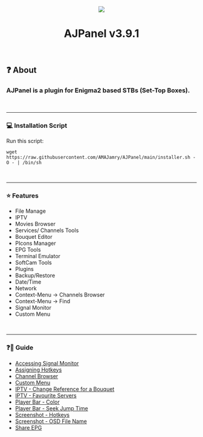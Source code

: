 <!-- ============== MAIN ============== -->
<div align="center"><img src="https://github.com/AMAJamry/AJPanel/assets/164648277/08fb2f4c-a792-4066-991c-0ba31366116f"></div>
<h1 align="center">AJPanel v3.9.1</h1>
<br>

## ❓ About
### AJPanel is a plugin for Enigma2 based STBs (Set-Top Boxes).

<br><hr>

<!-- ============== INSTALLATION ============== -->
### 💻 Installation Script
Run this script:
```
wget https://raw.githubusercontent.com/AMAJamry/AJPanel/main/installer.sh -O - | /bin/sh
```

<br><hr>

<!-- ============== FEATURE ============== -->

### ⭐ Features 

* File Manage
* IPTV
* Movies Browser
* Services/ Channels Tools
* Bouquet Editor
* PIcons Manager
* EPG Tools
* Terminal Emulator
* SoftCam Tools
* Plugins
* Backup/Restore
* Date/Time
* Network
* Context-Menu -> Channels Browser
* Context-Menu -> Find
* Signal Monitor
* Custom Menu

<br><hr>

<!-- ============== FEATURE ============== -->

### ❓📃 Guide
* [Accessing Signal Monitor](help/AccessingSignalMonitor.jpg)
* [Assigning Hotkeys](help/AssigningHotkeys.jpg)
* [Channel Browser](help/ChannelBrowser.jpg)
* [Custom Menu](help/CustomMenu.jpg)
* [IPTV - Change Reference for a Bouquet](help/IPTV_ChangeReferenceforaBouquet.jpg)
* [IPTV - Favourite Servers](help/IPTV_FavouriteServers.jpg)
* [Player Bar - Color](help/PlayeBarColor.jpg)
* [Player Bar - Seek Jump Time](help/PlayerBar_SeekJumpTime.jpg)
* [Screenshot - Hotkeys](help/Screenshot_Hotkeys.jpg)
* [Screenshot - OSD File Name](help/Screenshot_OSDFileName.jpg)
* [Share EPG](help/ShareEPG.jpg)

